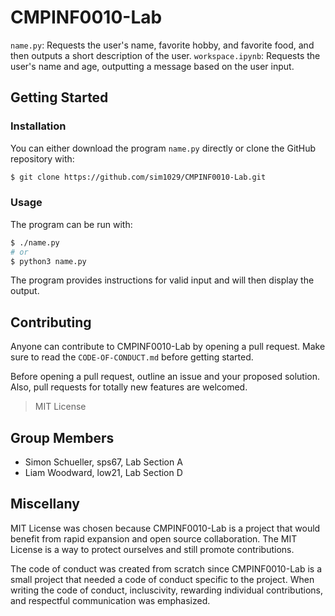# CMPINF0010-Lab

`name.py`: Requests the user's name, favorite hobby, and favorite food, and then outputs a short description of the user.
`workspace.ipynb`: Requests the user's name and age, outputting a message based on the user input.

## Getting Started
### Installation
You can either download the program `name.py` directly or clone the GitHub repository with:
```bash
$ git clone https://github.com/sim1029/CMPINF0010-Lab.git
```

### Usage
The program can be run with:
```bash
$ ./name.py
# or
$ python3 name.py
```
The program provides instructions for valid input and will then display the output.

## Contributing
Anyone can contribute to CMPINF0010-Lab by opening a pull request. 
Make sure to read the `CODE-OF-CONDUCT.md` before getting started.

Before opening a pull request, outline an issue and your proposed solution.
Also, pull requests for totally new features are welcomed.

>MIT License

## Group Members
* Simon Schueller, sps67, Lab Section A
* Liam Woodward, low21, Lab Section D

## Miscellany
MIT License was chosen because CMPINF0010-Lab is a project that would benefit from rapid expansion and 
open source collaboration. The MIT License is a way to protect ourselves and still promote contributions.

The code of conduct was created from scratch since CMPINF0010-Lab is a small project that needed
a code of conduct specific to the project. When writing the code of conduct, incluscivity, rewarding individual contributions, and respectful communication was emphasized.
